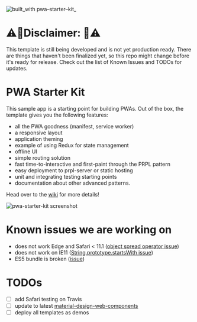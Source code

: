![built_with pwa–starter–kit_](https://img.shields.io/badge/built_with-pwa–starter–kit_-blue.svg)

# ⚠️🚨Disclaimer: 🚨⚠️
This template is still being developed  and is not yet production ready. There are things that haven't been finalized yet, so this repo might change before it's ready for release. Check out the list of Known Issues and TODOs for updates.

# PWA Starter Kit

This sample app is a starting point for building PWAs. Out of the box, the template
gives you the following features:
- all the PWA goodness (manifest, service worker)
- a responsive layout
- application theming
- example of using Redux for state management
- offline UI
- simple routing solution
- fast time-to-interactive and first-paint through the PRPL pattern
- easy deployment to prpl-server or static hosting
- unit and integrating testing starting points
- documentation about other advanced patterns.

Head over to the [wiki](https://github.com/PolymerLabs/pwa-starter-kit/wiki)
for more details!

![pwa-starter-kit screenshot](https://user-images.githubusercontent.com/116360/37805520-24955fb8-2df8-11e8-9261-20db32eff971.jpg)

# Known issues we are working on
- does not work Edge and Safari < 11.1 ([object spread operator issue](https://github.com/Polymer/tools/issues/173))
- does not work on IE11 ([String.prototype.startsWith issue](https://github.com/Polymer/lit-html/issues/311))
- ES5 bundle is broken ([issue](https://github.com/Polymer/polymer-cli/issues/1000))

# TODOs
- [ ] add Safari testing on Travis
- [ ] update to latest [material-design-web-components](https://github.com/material-components/material-components-web-components)
- [ ] deploy all templates as demos
